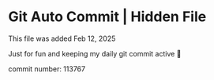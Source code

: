 # Git Auto Commit | Hidden File

This file was added Feb 12, 2025

Just for fun and keeping my daily git commit active 🤪

commit number: 113767
